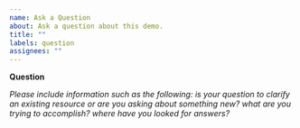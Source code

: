```yaml
---
name: Ask a Question
about: Ask a question about this demo.
title: ""
labels: question
assignees: ""
---
```


**Question**

_Please include information such as the following: is your question to clarify an existing resource
or are you asking about something new? what are you trying to accomplish? where have you looked for
answers?_
